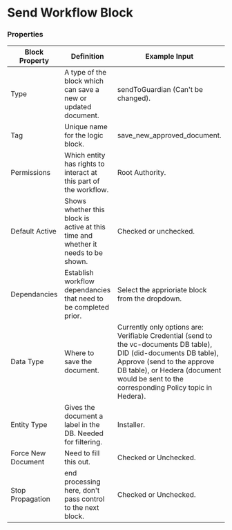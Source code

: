 # Send Workflow Block

### Properties

| Block Property     | Definition                                                                        | Example Input                                                                                                                                                                                                                                |
| ------------------ | --------------------------------------------------------------------------------- | -------------------------------------------------------------------------------------------------------------------------------------------------------------------------------------------------------------------------------------------- |
| Type               | A type of the block which can save a new or updated document.                     | sendToGuardian (Can't be changed).                                                                                                                                                                                                           |
| Tag                | Unique name for the logic block.                                                  | save\_new\_approved\_document.                                                                                                                                                                                                               |
| Permissions        | Which entity has rights to interact at this part of the workflow.                 | Root Authority.                                                                                                                                                                                                                              |
| Default Active     | Shows whether this block is active at this time and whether it needs to be shown. | Checked or unchecked.                                                                                                                                                                                                                        |
| Dependancies       | Establish workflow dependancies that need to be completed prior.                  | Select the apprioriate block from the dropdown.                                                                                                                                                                                              |
| Data Type          | Where to save the document.                                                       | Currently only options are: Verifiable Credential (send to the vc-documents DB table), DID (did-documents DB table), Approve (send to the approve DB table), or Hedera (document would be sent to the corresponding Policy topic in Hedera). |
| Entity Type        | Gives the document a label in the DB. Needed for filtering.                       | Installer.                                                                                                                                                                                                                                   |
| Force New Document | Need to fill this out.                                                            | Checked or Unchecked.                                                                                                                                                                                                                        |
| Stop Propagation   | end processing here, don't pass control to the next block.                        | Checked or Unchecked.                                                                                                                                                                                                                        |
